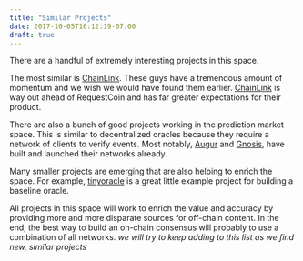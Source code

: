 ```yaml
---
title: "Similar Projects"
date: 2017-10-05T16:12:19-07:00
draft: true
---
```


There are a handful of extremely interesting projects in this space.

The most similar is [ChainLink](https://link.smartcontract.com/). These guys have a tremendous amount of momentum and we wish we would have found them earlier. [ChainLink](https://link.smartcontract.com/) is way out ahead of RequestCoin and has far greater expectations for their product.

There are also a bunch of good projects working in the prediction market space. This is similar to decentralized oracles because they require a network of clients to verify events. Most notably, [Augur](https://augur.net/) and [Gnosis](https://gnosis.pm/), have built and launched their networks already.

Many smaller projects are emerging that are also helping to enrich the space. For example, [tinyoracle](https://github.com/axic/tinyoracle) is a great little example project for building a baseline oracle.

All projects in this space will work to enrich the value and accuracy by providing more and more disparate sources for off-chain content. In the end, the best way to build an on-chain consensus will probably to use a combination of all networks. *we will try to keep adding to this list as we find new, similar projects*

